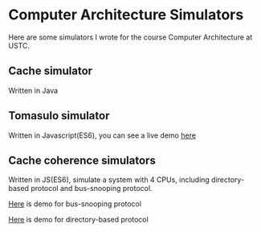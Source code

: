 # Computer Architecture Simulators

Here are some simulators I wrote for the course Computer Architecture at USTC.

## Cache simulator

Written in Java

## Tomasulo simulator

Written in Javascript(ES6), you can see a live demo [here](https://xymeow.github.io/computer-architecture-simulators/tomasulo_simulator/)

## Cache coherence simulators

Written in JS(ES6), simulate a system with 4 CPUs, including directory-based protocol and bus-snooping protocol.

[Here](https://xymeow.github.io/computer-architecture-simulators/cache_coherence_simulators/snoopingindex) is demo for bus-snooping protocol

[Here](https://xymeow.github.io/computer-architecture-simulators/cache_coherence_simulators/dirindex) is demo for directory-based protocol